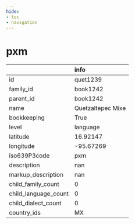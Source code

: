 ```yaml
---
hide:
- toc
- navigation
---
```

# pxm
|                      | info              |
|:---------------------|:------------------|
| id                   | quet1239          |
| family_id            | book1242          |
| parent_id            | book1242          |
| name                 | Quetzaltepec Mixe |
| bookkeeping          | True              |
| level                | language          |
| latitude             | 16.92147          |
| longitude            | -95.67269         |
| iso639P3code         | pxm               |
| description          | nan               |
| markup_description   | nan               |
| child_family_count   | 0                 |
| child_language_count | 0                 |
| child_dialect_count  | 0                 |
| country_ids          | MX                |